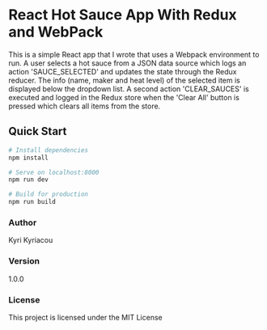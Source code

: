 # React Hot Sauce App With Redux and WebPack 
This is a simple React app that I wrote that uses a Webpack environment to run. A user selects a hot sauce from a JSON data source which logs an action 'SAUCE_SELECTED' and updates the state through the Redux reducer. The info (name, maker and heat level) of the selected item is displayed below the dropdown list. A second action 'CLEAR_SAUCES' is executed and logged in the Redux store when the 'Clear All' button is pressed which clears all items from the store.

## Quick Start

``` bash
# Install dependencies
npm install

# Serve on localhost:8000
npm run dev

# Build for production
npm run build
```
### Author

Kyri Kyriacou

### Version

1.0.0

### License

This project is licensed under the MIT License
